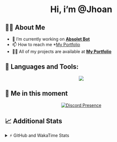 <h1 align="center">Hi, i’m @Jhoan</h1>

## 🙋‍♂️ About Me

- 🔭 I’m currently working on **[Absolet Bot](https://strider.cloud)**
- 📫 How to reach me *[My Portfolio](https://jhoan.me/contact)
- 👨‍💻 All of my projects are available at **[My Portfolio](https://jhoan.me)**

## 🚀 Languages and Tools:
<p align="center">
  <a href="https://skillicons.dev">
    <img src="https://skillicons.dev/icons?i=js,ts,html,css,bootstrap,nodejs,express,vscode,neovim,vim,atom,cloudflare,git,github,discord,bots,linux,mongodb,nginx,redis,wordpress,heroku&perline=11" />
  </a>
</p>
  
## 👤 Me in this moment
<p align="center">
    <a href="https://discord.com/users/612460795124776960" target="_blank" rel="nofollow">
        <img src="https://lanyard-profile-readme.vercel.app/api/612460795124776960?idleMessage=Probably%20coding%20Absolet..." alt="Discord Presence" align="center">
    </a>
</p>

## 📈 Additional Stats
<details>
    <summary>⚡ GitHub and WakaTime Stats</summary>
    <br/>

<!--START_SECTION:waka-->
![Code Time](http://img.shields.io/badge/Code%20Time-637%20hrs%205%20mins-blue)

**🐱 My GitHub Data** 

> 📦 185.3 kB Used in GitHub's Storage 
 > 
> 🏆 170 Contributions in the Year 2023
 > 
> 💼 Opted to Hire
 > 
> 📜 4 Public Repositories 
 > 
> 🔑 42 Private Repositories 
 > 
**I'm an Early 🐤** 

```text
🌞 Morning                215 commits         ██░░░░░░░░░░░░░░░░░░░░░░░   07.97 % 
🌆 Daytime                1291 commits        ████████████░░░░░░░░░░░░░   47.85 % 
🌃 Evening                1082 commits        ██████████░░░░░░░░░░░░░░░   40.10 % 
🌙 Night                  110 commits         █░░░░░░░░░░░░░░░░░░░░░░░░   04.08 % 
```
📅 **I'm Most Productive on Saturday** 

```text
Monday                   406 commits         ████░░░░░░░░░░░░░░░░░░░░░   15.05 % 
Tuesday                  446 commits         ████░░░░░░░░░░░░░░░░░░░░░   16.53 % 
Wednesday                401 commits         ████░░░░░░░░░░░░░░░░░░░░░   14.86 % 
Thursday                 269 commits         ██░░░░░░░░░░░░░░░░░░░░░░░   09.97 % 
Friday                   342 commits         ███░░░░░░░░░░░░░░░░░░░░░░   12.68 % 
Saturday                 503 commits         █████░░░░░░░░░░░░░░░░░░░░   18.64 % 
Sunday                   331 commits         ███░░░░░░░░░░░░░░░░░░░░░░   12.27 % 
```


📊 **This Week I Spent My Time On** 

```text
🕑︎ Time Zone: America/Bogota

💬 Programming Languages: 
No Activity Tracked This Week

🔥 Editors: 
No Activity Tracked This Week

🐱‍💻 Projects: 
No Activity Tracked This Week

💻 Operating System: 
No Activity Tracked This Week
```

**I Mostly Code in JavaScript** 

```text
JavaScript               17 repos            █████████████░░░░░░░░░░░░   53.12 % 
TypeScript               7 repos             █████░░░░░░░░░░░░░░░░░░░░   21.88 % 
Java                     4 repos             ███░░░░░░░░░░░░░░░░░░░░░░   12.50 % 
SCSS                     1 repo              █░░░░░░░░░░░░░░░░░░░░░░░░   03.12 % 
CSS                      1 repo              █░░░░░░░░░░░░░░░░░░░░░░░░   03.12 % 
```




 Last Updated on 06/04/2023 04:12:55 UTC
<!--END_SECTION:waka-->
</details>
